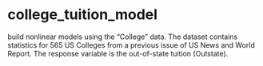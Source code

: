 # college_tuition_model
build nonlinear models using the “College” data. The dataset contains statistics for 565 US Colleges from a previous issue of US News and World Report. The response variable is the out-of-state tuition (Outstate).
